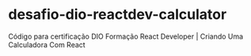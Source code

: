# desafio-dio-reactdev-calculator
Código para certificação DIO Formação React Developer | Criando Uma Calculadora Com React
